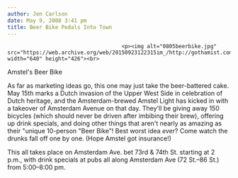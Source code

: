 ```yaml
---
author: Jen Carlson
date: May 9, 2008 3:41 pm
title: Beer Bike Pedals Into Town
---
```


	
										<p><img alt="0805beerbike.jpg" src="https://web.archive.org/web/20150923122315im_/http://gothamist.com/attachments/arts_jen/0805beerbike.jpg" width="640" height="426"><br>
<span class="photo_caption">Amstel&apos;s Beer Bike</span></p>

<p>As far as marketing ideas go, this one may just take the beer-battered cake. May 15th marks a Dutch invasion of the Upper West Side in celebration of Dutch heritage, and the Amsterdam-brewed Amstel Light has kicked in with a takeover of Amsterdam Avenue on that day. They&apos;ll be giving away 150 bicycles (which should never be driven after imbibing their brew), offering up drink specials, and doing other things that aren&apos;t nearly as amazing as their &quot;unique 10-person &quot;Beer Bike&quot;! Best worst idea <em>ever</em>? Come watch the drunks fall off one by one. (Hope Amstel got insurance!)</p>

<p>This all takes place on Amsterdam Ave. bet 73rd &amp; 74th St. starting at 2 p.m., with drink specials at pubs all along Amsterdam Ave (72 St.&#x2013;86 St.) from 5:00&#x2013;8:00 pm.</p>					
										
									
				